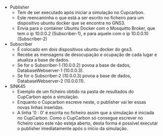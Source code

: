 - Publisher
  - Tem de ser executado após iniciar a simulação no Cupcarbon.
  - Este reencaminha o que está a ser escrito no ficheiro para um dispositivo ubuntu docker que se encontra no GNS3.
  - Envia para o container Ubuntu Docker com o Mosquitto Broker, que tem o ip 10.0.0.2 (Subscriber-1), e para aquele com o ip 10.0.0.10 (Subscriber-2)
- Subscriber
  - É colocado em dois dispositivos ubuntu docker do gns3.
  - Recebe as mensagens de desocupação e ocupação de cada lugar e atualiza a base de dados.
  - Se for o Subscriber-1 (10.0.0.2) povoa a base de dados, DatabaseWebserver-1 (10.0.0.3).
  - Se for o Subscriber-2 (10.0.0.3) povoa a base de dados, DatabaseWebserver-2 (10.0.0.11).
- SINK45
  - Exemplo de um ficheiro obtido na pasta de resultados do CupCarbon após a simulação.
  - Enquanto o Cupcarbon escreve neste, o publisher vai ler essas novas linhas inseridas.
  - A linha '0 : 0' é escrita no ficheiro assim que a simulação é iniciada no CupCarbon. Como o CupCarbon só consegue escrever no ficheiro caso este não esteja aberto, desta forma é possível executar o publisher imediatamente após o início da simulação.
